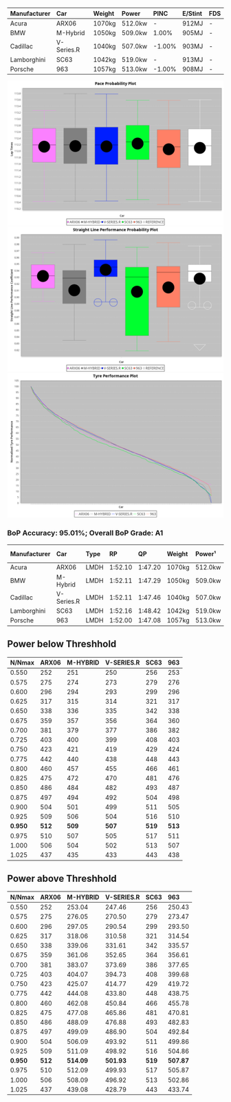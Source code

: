 | Manufacturer | Car        | Weight | Power   | PINC    | E/Stint | FDS     |
|:-|:-|:-|:-|:-|:-|:-|
| Acura        | ARX06      | 1070kg | 512.0kw |    -    | 912MJ   |    -    |
| BMW          | M-Hybrid   | 1050kg | 509.0kw | 1.00%   | 905MJ   |    -    |
| Cadillac     | V-Series.R | 1040kg | 507.0kw | -1.00%  | 903MJ   |    -    |
| Lamborghini  | SC63       | 1042kg | 519.0kw |    -    | 913MJ   |    -    |
| Porsche      | 963        | 1057kg | 513.0kw | -1.00%  | 908MJ   |    -    |

![PACECHART](./IMG/ACOMETHOD.png)
![STRAIGHTLINEPERFORMANCECHART](./IMG/ACOMETHOD_sp.png)
![TYREPERFORMANCECHART](./IMG/ACOMETHOD_tw.png)

### BoP Accuracy: 95.01%; Overall BoP Grade: A1
| Manufacturer | Car        | Type | RP      | QP      | Weight | Power¹  | Threshhold | PINC    | Power²   | E/Stint | AVG Vmax  | FDS     | RDLC | L/Stint | BOP-Grade | Model Accuracy | Model Points | Match%  | SimDiff |
|:-|:-|:-|:-|:-|:-|:-|:-|:-|:-|:-|:-|:-|:-|:-|:-|:-|:-|:-|:-|
| Acura        | ARX06      | LMDH | 1:52.10 | 1:47.20 | 1070kg | 512.0kw | 210.0kph   |    -    | 512.00kw |  912MJ  | 279.41kph |    -    | 1.00 | 29      | +B1       | 100.00%        | 996          | 88.35%  | #       |
| BMW          | M-Hybrid   | LMDH | 1:52.11 | 1:47.29 | 1050kg | 509.0kw | 210.0kph   | 1.00%   | 514.10kw |  905MJ  | 277.17kph |    -    | 1.03 | 29      | ~A1       | 99.97%         | 2912         | 100.00% | -0.42   |
| Cadillac     | V-Series.R | LMDH | 1:52.11 | 1:47.46 | 1040kg | 507.0kw | 210.0kph   | -1.00%  | 501.90kw |  903MJ  | 279.90kph |    -    | 1.03 | 29      | +A2       | 99.49%         | 5225         | 91.41%  | +1.27   |
| Lamborghini  | SC63       | LMDH | 1:52.16 | 1:48.42 | 1042kg | 519.0kw | 210.0kph   |    -    | 519.00kw |  913MJ  | 277.85kph |    -    | 1.06 | 29      | ~A1       | 100.00%        | 784          | 97.87%  | #       |
| Porsche      | 963        | LMDH | 1:52.00 | 1:47.08 | 1057kg | 513.0kw | 210.0kph   | -1.00%  | 507.90kw |  908MJ  | 277.18kph |    -    | 1.02 | 29      | ~A1       | 99.92%         | 14207        | 97.41%  | +0.78   |

## Power below Threshhold
| N/Nmax    | ARX06   | M-HYBRID | V-SERIES.R | SC63    | 963     |
|:-|:-|:-|:-|:-|:-|
|  0.550    |  252    |  251     |  250       |  256    |  253    |
|  0.575    |  275    |  274     |  273       |  279    |  276    |
|  0.600    |  296    |  294     |  293       |  299    |  296    |
|  0.625    |  317    |  315     |  314       |  321    |  317    |
|  0.650    |  338    |  336     |  335       |  342    |  338    |
|  0.675    |  359    |  357     |  356       |  364    |  360    |
|  0.700    |  381    |  379     |  377       |  386    |  382    |
|  0.725    |  403    |  400     |  399       |  408    |  403    |
|  0.750    |  423    |  421     |  419       |  429    |  424    |
|  0.775    |  442    |  440     |  438       |  448    |  443    |
|  0.800    |  460    |  457     |  455       |  466    |  461    |
|  0.825    |  475    |  472     |  470       |  481    |  476    |
|  0.850    |  486    |  484     |  482       |  493    |  487    |
|  0.875    |  497    |  494     |  492       |  504    |  498    |
|  0.900    |  504    |  501     |  499       |  511    |  505    |
|  0.925    |  509    |  506     |  504       |  516    |  510    |
| **0.950** | **512** | **509**  | **507**    | **519** | **513** |
|  0.975    |  510    |  507     |  505       |  517    |  511    |
|  1.000    |  506    |  504     |  502       |  513    |  507    |
|  1.025    |  437    |  435     |  433       |  443    |  438    |

## Power above Threshhold
| N/Nmax    | ARX06   | M-HYBRID   | V-SERIES.R | SC63    | 963        |
|:-|:-|:-|:-|:-|:-|
|  0.550    |  252    |  253.04    |  247.46    |  256    |  250.43    |
|  0.575    |  275    |  276.05    |  270.50    |  279    |  273.47    |
|  0.600    |  296    |  297.05    |  290.54    |  299    |  293.50    |
|  0.625    |  317    |  318.06    |  310.58    |  321    |  314.54    |
|  0.650    |  338    |  339.06    |  331.61    |  342    |  335.57    |
|  0.675    |  359    |  361.06    |  352.65    |  364    |  356.61    |
|  0.700    |  381    |  383.07    |  373.69    |  386    |  377.65    |
|  0.725    |  403    |  404.07    |  394.73    |  408    |  399.68    |
|  0.750    |  423    |  425.07    |  414.77    |  429    |  419.72    |
|  0.775    |  442    |  444.08    |  433.80    |  448    |  438.75    |
|  0.800    |  460    |  462.08    |  450.84    |  466    |  455.78    |
|  0.825    |  475    |  477.08    |  465.86    |  481    |  470.81    |
|  0.850    |  486    |  488.09    |  476.88    |  493    |  482.83    |
|  0.875    |  497    |  499.09    |  486.90    |  504    |  492.84    |
|  0.900    |  504    |  506.09    |  493.92    |  511    |  499.86    |
|  0.925    |  509    |  511.09    |  498.92    |  516    |  504.86    |
| **0.950** | **512** | **514.09** | **501.93** | **519** | **507.87** |
|  0.975    |  510    |  512.09    |  499.93    |  517    |  505.87    |
|  1.000    |  506    |  508.09    |  496.92    |  513    |  502.86    |
|  1.025    |  437    |  439.08    |  428.79    |  443    |  433.74    |
